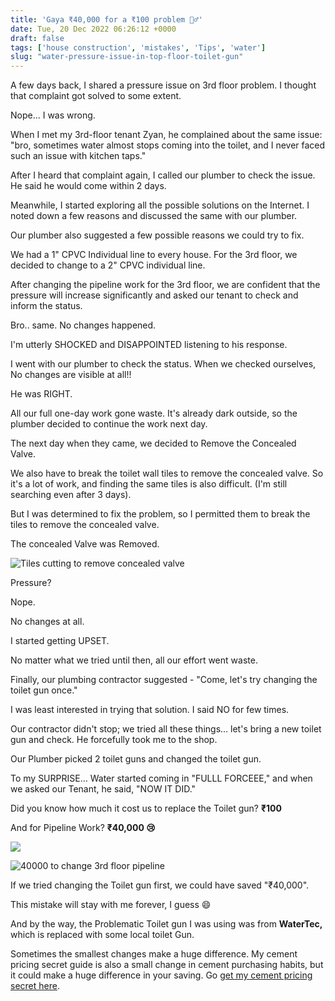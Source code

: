 ```yaml
---
title: 'Gaya ₹40,000 for a ₹100 problem 🤦‍♂️'
date: Tue, 20 Dec 2022 06:26:12 +0000
draft: false
tags: ['house construction', 'mistakes', 'Tips', 'water']
slug: "water-pressure-issue-in-top-floor-toilet-gun"
---
```


A few days back, I shared a pressure issue on 3rd floor problem. I thought that complaint got solved to some extent. 

Nope... I was wrong. 

When I met my 3rd-floor tenant Zyan, he complained about the same issue: "bro, sometimes water almost stops coming into the toilet, and I never faced such an issue with kitchen taps."

After I heard that complaint again, I called our plumber to check the issue. He said he would come within 2 days. 

Meanwhile, I started exploring all the possible solutions on the Internet. I noted down a few reasons and discussed the same with our plumber. 

Our plumber also suggested a few possible reasons we could try to fix. 

We had a 1" CPVC Individual line to every house. For the 3rd floor, we decided to change to a 2" CPVC individual line.

After changing the pipeline work for the 3rd floor, we are confident that the pressure will increase significantly and asked our tenant to check and inform the status.

Bro.. same. No changes happened.

I'm utterly SHOCKED and DISAPPOINTED listening to his response. 

I went with our plumber to check the status. When we checked ourselves, No changes are visible at all!!

He was RIGHT.

All our full one-day work gone waste. It's already dark outside, so the plumber decided to continue the work next day.

The next day when they came, we decided to Remove the Concealed Valve. 

We also have to break the toilet wall tiles to remove the concealed valve. So it's a lot of work, and finding the same tiles is also difficult. (I'm still searching even after 3 days).

But I was determined to fix the problem, so I permitted them to break the tiles to remove the concealed valve. 

The concealed Valve was Removed.

![Tiles cutting to remove concealed valve](/images/2022/12/removed-concealed-valve.jpg)

Pressure?

Nope.

No changes at all.

I started getting UPSET. 

No matter what we tried until then, all our effort went waste. 

Finally, our plumbing contractor suggested - "Come, let's try changing the toilet gun once."

I was least interested in trying that solution. I said NO for few times. 

Our contractor didn't stop; we tried all these things… let's bring a new toilet gun and check. He forcefully took me to the shop. 

Our Plumber picked 2 toilet guns and changed the toilet gun.

To my SURPRISE… Water started coming in "FULLL FORCEEE," and when we asked our Tenant, he said, "NOW IT DID."

Did you know how much it cost us to replace the Toilet gun? **₹100**

And for Pipeline Work? **₹40,000 😢**

![](/images/2022/12/pipeline-changing-bill.jpg)

![40000 to change 3rd floor pipeline](/images/2022/12/40000-pipeline-changing-bill.jpg)

If we tried changing the Toilet gun first, we could have saved "₹40,000".

This mistake will stay with me forever, I guess 😄

And by the way, the Problematic Toilet gun I was using was from **WaterTec,** which is replaced with some local toilet Gun. 

Sometimes the smallest changes make a huge difference. My cement pricing secret guide is also a small change in cement purchasing habits, but it could make a huge difference in your saving. Go [get my cement pricing secret here](https://houseconstructionguide.com/cement-pricing-secrets/).